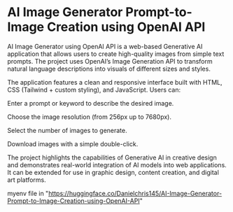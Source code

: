 # AI Image Generator Prompt-to-Image Creation using OpenAI API

AI Image Generator using OpenAI API is a web-based Generative AI application that allows users to create high-quality images from simple text prompts. The project uses OpenAI’s Image Generation API to transform natural language descriptions into visuals of different sizes and styles.

The application features a clean and responsive interface built with HTML, CSS (Tailwind + custom styling), and JavaScript. Users can:

Enter a prompt or keyword to describe the desired image.

Choose the image resolution (from 256px up to 7680px).

Select the number of images to generate.

Download images with a simple double-click.

The project highlights the capabilities of Generative AI in creative design and demonstrates real-world integration of AI models into web applications. It can be extended for use in graphic design, content creation, and digital art platforms.

myenv file in "https://huggingface.co/Danielchris145/AI-Image-Generator-Prompt-to-Image-Creation-using-OpenAI-API"

